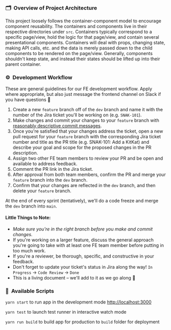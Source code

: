 ### :card_index_dividers:&nbsp;&nbsp;Overview of Project Architecture

This project loosely follows the container-component model to encourage component reusability. The containers and components live in their respective directories under `src`. Containers typically correspond to a specific page/view, hold the logic for that page/view, and contain several presentational components. Containers will deal with props, changing state, making API calls, etc. and the data is merely passed down to the child components to be rendered on the page/view. Generally, components shouldn't keep state, and instead their states should be lifted up into their parent container.

### :gear:&nbsp;&nbsp;Development Workflow
These are general guidelines for our FE development workflow. Apply where appropriate, but also just message the frontend channel on Slack if you have questions :slightly_smiling_face:

1. Create a new `feature` branch off of the `dev` branch and name it with the number of the Jira ticket you'll be working on (e.g. `SNAK-101`).
2. Make changes and commit your changes to your `feature` branch with [reasonably descriptive commit messages](https://gist.github.com/qoomon/5dfcdf8eec66a051ecd85625518cfd13).
3. Once you're satisfied that your changes address the ticket, open a new pull request for your `feature` branch with the corresponding Jira ticket number and title as the PR title (e.g. SNAK-101: Add a KitKat) and describe your goal and scope for the proposed changes in the PR description.
4. Assign two other FE team members to review your PR and be open and available to address feedback.
5. Comment the PR link in the Jira ticket.
6. After approval from both team members, confirm the PR and merge your `feature` branch into the `dev` branch.
7. Confirm that your changes are reflected in the `dev` branch, and then delete your `feature` branch.

At the end of every sprint (tentatively), we'll do a code freeze and merge the `dev` branch into `main`.

#### Little Things to Note:
* _Make sure you're in the right branch before you make and commit changes._
* If you're working on a larger feature, discuss the general approach you're going to take with at least one FE team member before putting in too much work.
* If you're a reviewer, be thorough, specific, and constructive in your feedback.
* Don't forget to update your ticket's status in Jira along the way! `In Progress` &rarr; `Code Review` &rarr; `Done`
* This is a living document – we'll add to it as we go along :seedling:

### :memo:&nbsp;&nbsp;Available Scripts

`yarn start` to run app in the development mode [http://localhost:3000](http://localhost:3000)

`yarn test` to launch test runner in  interactive watch mode

`yarn run build` to build app for production to `build` folder for deployment
